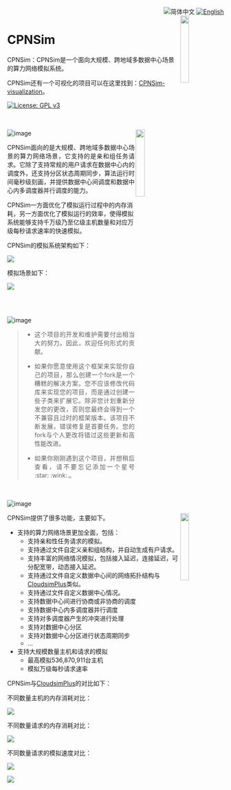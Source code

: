 <div align="right">
  <img src="https://img.shields.io/badge/-%E7%AE%80%E4%BD%93%E4%B8%AD%E6%96%87-03396c?style=flat-square" alt="简体中文" />
  <a title="en-US" href="README_en-US.md">  <img src="https://img.shields.io/badge/-English-545759?style=flat-squaree" alt="English"></a>
</div>

<img width= "20%" src="https://user-images.githubusercontent.com/46229052/196671093-21ba3438-719d-4dd4-ad79-bfddd1395663.png" align="right" />

# CPNSim

CPNSim：CPNSim是一个面向大规模、跨地域多数据中心场景的算力网络模拟系统。

CPNSim还有一个可视化的项目可以在这里找到：[CPNSim-visualization](https://github.com/slipegg/CPNSim-visualization)。

[![License: GPL v3](https://img.shields.io/badge/License-GPLv3-blue.svg)](https://www.gnu.org/licenses/gpl-3.0)

<br></br>
![image](https://user-images.githubusercontent.com/46229052/196704278-4d04778b-1a9e-46da-9ae2-18e6a7a1bae5.png)
<a id="overview"></a>
<img width="20%" src="https://user-images.githubusercontent.com/46229052/196671599-c2c33b14-be0b-4f7a-92b2-533978afb029.png" align="right" />
<p align="justify">
CPNSim面向的是大规模、跨地域多数据中心场景的算力网络场景，它支持的是亲和组任务请求。它除了支持常规的用户请求在数据中心内的调度外，还支持分区状态周期同步，算法运行时间毫秒级刻画，并提供数据中心间调度和数据中心内多调度器并行调度的能力。</p>

CPNSim一方面优化了模拟运行过程中的内存消耗，另一方面优化了模拟运行的效率，使得模拟系统能够支持千万级乃至亿级主机数量和对应万级每秒请求速率的快速模拟。</p>

CPNSim的模拟系统架构如下：

![](https://slipegg-md-pic.oss-cn-shanghai.aliyuncs.com/%E6%A8%A1%E6%8B%9F%E7%B3%BB%E7%BB%9F%E6%9E%B6%E6%9E%84%E5%9B%BE.jpg)

模拟场景如下：

![](https://slipegg-md-pic.oss-cn-shanghai.aliyuncs.com/%E6%A8%A1%E6%8B%9F%E5%9C%BA%E6%99%AF.jpg)

<br></br>

![image](https://user-images.githubusercontent.com/46229052/196704803-9a9f53b2-8255-4042-9c16-6c8470489791.png)
<a id="important"></a>

> * <p align="justify">这个项目的开发和维护需要付出相当大的努力。因此，欢迎任何形式的贡献。 </p>
>* <p align="justify">如果你愿意使用这个框架来实现你自己的项目，那么创建一个fork是一个糟糕的解决方案。您不应该修改代码库来实现您的项目，而是通过创建一些子类来扩展它。除非您计划重新分发您的更改，否则您最终会得到一个不兼容且过时的框架版本。该项目不断发展，错误修复是首要任务。您的fork与个人更改将错过这些更新和高性能改进。</p>
>* <p align="justify">如果你刚刚遇到这个项目，并想稍后查看，请不要忘记添加一个星号 :star: :wink:.。</p>
<br></br>
![image](https://user-images.githubusercontent.com/46229052/196704930-a1ef92c7-b62e-42a2-8e82-b6ba8b949070.png)
<a id="exclusive-features"></a>

<p align="justify">
CPNSim提供了很多功能，主要如下。

<img width= "20%" src="https://user-images.githubusercontent.com/46229052/196670148-8f647e7f-ffe2-49ea-865b-2c37ca044cb2.png" align="right" />

- 支持的算力网络场景更加全面，包括：
    - 支持亲和性任务请求的模拟。
    - 支持通过文件自定义亲和组结构，并自动生成有户请求。
    - 支持丰富的网络情况模拟，包括接入延迟，连接延迟，可分配宽带，动态接入延迟。
    - 支持通过文件自定义数据中心间的网络拓扑结构与[CloudsimPlus](https://github.com/cloudsimplus/cloudsimplus)类似。
    - 支持通过文件自定义数据中心情况。
    - 支持数据中心间进行协商或非协商的调度
    - 支持数据中心内多调度器并行调度
    - 支持对多调度器产生的冲突进行处理
    - 支持对数据中心分区
    - 支持对数据中心分区进行状态周期同步
    - ...
- 支持大规模数量主机和请求的模拟
    - 最高模拟536,870,911台主机
    - 模拟万级每秒请求速率

CPNSim与[CloudsimPlus](https://github.com/cloudsimplus/cloudsimplus)的对比如下：

不同数量主机的内存消耗对比：

![](https://slipegg-md-pic.oss-cn-shanghai.aliyuncs.com/CPNSim%E5%92%8CCloudsimPlus%E4%B8%8D%E5%90%8C%E4%B8%BB%E6%9C%BA%E6%95%B0%E9%87%8F%E7%9A%84%E5%86%85%E5%AD%98%E6%B6%88%E8%80%97.png)

不同数量请求的内存消耗对比：

![](https://slipegg-md-pic.oss-cn-shanghai.aliyuncs.com/CPNSim%E5%92%8CCloudsimPlus%E4%B8%8D%E5%90%8C%E8%AF%B7%E6%B1%82%E6%95%B0%E9%87%8F%E7%9A%84%E5%86%85%E5%AD%98%E6%B6%88%E8%80%97.png)

不同数量请求的模拟速度对比：

![](https://slipegg-md-pic.oss-cn-shanghai.aliyuncs.com/CPNSim%E5%92%8CCloudsimPlus%E4%B8%8D%E5%90%8C%E8%AF%B7%E6%B1%82%E6%95%B0%E9%87%8F%E7%9A%84%E6%97%B6%E9%97%B4%E6%B6%88%E8%80%972.png)

![](https://slipegg-md-pic.oss-cn-shanghai.aliyuncs.com/CPNSim%E5%92%8CCloudsimPlus%E4%B8%8D%E5%90%8C%E8%AF%B7%E6%B1%82%E6%95%B0%E9%87%8F%E7%9A%84%E6%97%B6%E9%97%B4%E6%B6%88%E8%80%971.png)

<br></br>